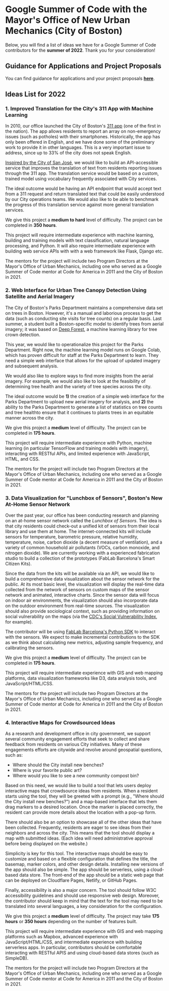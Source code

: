 # Google Summer of Code with the Mayor's Office of New Urban Mechanics (City of Boston)

Below, you will find a list of ideas we have for a Google Summer of Code contributors for the **summer of 2022**. Thank you for your consideration!

## Guidance for Applications and Project Proposals

You can find guidance for applications and your project proposals **[here](https://monum.github.io/gsoc-2022/guidance)**.

## Ideas List for 2022

### 1. Improved Translation for the City's 311 App with Machine Learning

In 2010, our office launched the City of Boston's [311 app](https://311.boston.gov/) (one of the first in the nation). The app allows residents to report an array on non-emergency issues (such as potholes) with their smartphones. Historically, the app has only been offered in English, and we have done some of the preliminary work to provide it in other languages. This is a very important issue to address, since up to 33% of the city does not speak English.

[Inspired by the City of San José](https://medium.com/swlh/better-language-translation-through-machine-learning-everything-i-wish-i-knew-6-months-ago-8fa212fb1731), we would like to build an API-accessible service that improves the translation of text from residents reporting issues through the 311 app. The translation service would be based on a custom, trained model using vocabulary frequently associated with City services. 

The ideal outcome would be having an API endpoint that would accept text from a 311 request and return translated text that could be easily understood by our City operations teams. We would also like to be able to benchmark the progress of this translation service against more general translation services.

We give this project a **medium to hard** level of difficulty. The project can be completed in **350 hours**.

This project will require intermediate experience with machine learning, building and training models with text classification, natural language processing, and Python. It will also require intermediate experience with building web service APIs with with a web framework like Flask, Django etc.

The mentors for the project will include two Program Directors at the Mayor's Office of Urban Mechanics, including one who served as a Google Summer of Code mentor at Code for America in 2011 and the City of Boston in 2021.

###  2. Web Interface for Urban Tree Canopy Detection Using Satellite and Aerial Imagery

The City of Boston's Parks Department maintains a comprehensive data set on trees in Boston. However, it's a manual and laborious process to get the data (such as  conducting site visits for tree counts) on a regular basis. Last summer, a student built a Boston-specific model to identify trees from aerial imagery; it was based on [Deep Forest](https://github.com/weecology/DeepForest), a machine learning library for tree crown detection. 

This year, we would like to operationalize this project for the Parks Department. Right now, the machine learning model runs on Google Colab, which has proven difficult for staff at the Parks Department to learn. They need a simple web interface that allows for the upload of updated imagery and subsequent analysis.

We would also like to explore ways to find more insights from the aerial imagery. For example, we would also like to look at the feasibility of determining tree health and the variety of tree species across the city.

The ideal outcome would be **1)** the creation of a simple web interface for the Parks Department to upload new aerial imagery for analysis, and **2)** the ability to the Parks Department to generate a list of statistics on tree counts and tree healthto ensure that it continues to plants trees in an equitable manner across the city.

We give this project a **medium** level of difficulty. The project can be completed in **175 hours**.

This project will require intermediate experience with Python, machine learning (in particular TensorFlow and training models with imagery), interacting with RESTful APIs, and limited experience with JavaScript, HTML, and CSS.

The mentors for the project will include two Program Directors at the Mayor's Office of Urban Mechanics, including one who served as a Google Summer of Code mentor at Code for America in 2011 and the City of Boston in 2021.

### 3. Data Visualization for "Lunchbox of Sensors", Boston's New At-Home Sensor Network

Over the past year, our office has been conducting research and planning on an at-home sensor network called the *Lunchbox of Sensors*. The idea is that city residents could check-out a unified kit of sensors from their local library and use them at home. The internet-connected kits will include sensors for temperature, barometric pressure, relative humidity, temperature, noise, carbon dioxide (a decent measure of ventilation), and a variety of common household air pollutants (VOCs, carbon monoxide, and nitrogen dioxide). We are currently working with a experienced fabrication studio to build a collection of the prototypes (FabLab Barcelona's Smart Citizen Kits). 

Since the data from the kits will be available via an API, we would like to build a comprehensive data visualization about the sensor network for the public. At its most basic level, the visualization will display the real-time data collected from the network of sensors on custom maps of the sensor network and animated, interactive charts. Since the sensor data will focus on indoor air environments, the visualization should also incorporate data on the outdoor environment from real-time sources. The visualization should also provide sociological context, such as providing information on social vulnerability on the maps (via the [CDC's Social Vulnerability Index](https://www.atsdr.cdc.gov/placeandhealth/svi/index.html), for example).

The contributor will be using [FabLab Barcelona's Python SDK](https://github.com/fablabbcn/smartcitizen-data) to interact with the sensors. We expect to make incremental contributions to the SDK as we think about calculating new metrics, adjusting sample frequency, and calibrating the sensors.

We give this project a **medium** level of difficulty. The project can be completed in **175 hours**.

This project will require intermediate experience with GIS and web mapping platforms, data visualization frameworks like D3, data analysis tools, and JavaScript/HTML/CSS.

The mentors for the project will include two Program Directors at the Mayor's Office of Urban Mechanics, including one who served as a Google Summer of Code mentor at Code for America in 2011 and the City of Boston in 2021.

### 4. Interactive Maps for Crowdsourced Ideas

As a research and development office in city government, we support several community engagement efforts that seek to collect and share feedback from residents on various City initiatives. Many of these engagements efforts are citywide and revolve around geospatial questions, such as:

- Where should the City install new benches?
- Where is your favorite public art?
- Where would you like to see a new community compost bin?

Based on this need, we would like to build a tool that lets users deploy interactive maps that crowdsource ideas from residents. When a resident starts using the tool, they will be greeted with a prompt (e.g., "Where should the City install new benches?") and a map-based interface that lets them drag markers to a desired location. Once the marker is placed correctly, the resident can provide more details about the location with a pop-up form. 

There should also be an option to showcase all of the other ideas that have been collected. Frequently, residents are eager to see ideas from their neighbors and across the city. This means that the tool should display a map with submitted ideas. (Each idea will need administrative approval before being displayed on the website.)

Simplicity is key for this tool. The interactive maps should be easy to customize and based on a flexible configuration that defines the title, the basemap, marker colors, and other design details. Installing new versions of the app should also be simple. The app should be serverless, using a cloud-based data store. The front-end of the app should be a static web page that can be deployed on Cloudflare Pages, Netlify, or GitHub Pages.

Finally, accessibility is also a major concern. The tool should follow W3C accessibility guidelines and should use responsive web design. Moreover, the contributor should keep in mind that the text for the tool may need to be translated into several languages, a key consideration for the configuration.

We give this project a **medium** level of difficulty. The project may take **175 hours** or **350 hours** depending on the number of features built.

This project will require intermediate experience with GIS and web mapping platforms such as Mapbox, advanced experience with JavaScript/HTML/CSS, and intermediate experience with building serverless apps. In particular, contributors should be comfortable interacting with RESTful APIS and using cloud-based data stores (such as SimpleDB).

The mentors for the project will include two Program Directors at the Mayor's Office of Urban Mechanics, including one who served as a Google Summer of Code mentor at Code for America in 2011 and the City of Boston in 2021.
